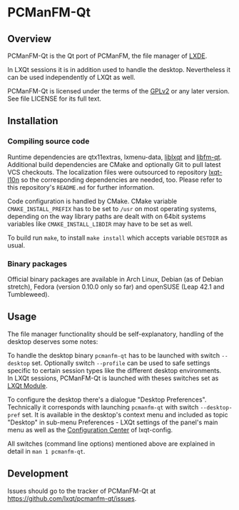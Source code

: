 # PCManFM-Qt

## Overview

PCManFM-Qt is the Qt port of PCManFM, the file manager of [LXDE](http://lxde.org).   

In LXQt sessions it is in addition used to handle the desktop. Nevertheless it can be used independently of LXQt as well.   

PCManFM-Qt is licensed under the terms of the [GPLv2](https://www.gnu.org/licenses/gpl-2.0.en.html) or any later version. See file LICENSE for its full text.   

## Installation

### Compiling source code

Runtime dependencies are qtx11extras, lxmenu-data, [liblxqt](https://github.com/lxqt/liblxqt) and [libfm-qt](https://github.com/lxqt/libfm-qt).   
Additional build dependencies are CMake and optionally Git to pull latest VCS checkouts. The localization files were outsourced to repository [lxqt-l10n](https://github.com/lxqt/lxqt-l10n) so the corresponding dependencies are needed, too. Please refer to this repository's `README.md` for further information.   

Code configuration is handled by CMake. CMake variable `CMAKE_INSTALL_PREFIX` has to be set to `/usr` on most operating systems, depending on the way library paths are dealt with on 64bit systems variables like `CMAKE_INSTALL_LIBDIR` may have to be set as well.   

To build run `make`, to install `make install` which accepts variable `DESTDIR` as usual.   

### Binary packages

Official binary packages are available in Arch Linux, Debian (as of Debian stretch), Fedora (version 0.10.0 only so far) and openSUSE (Leap 42.1 and Tumbleweed).   

## Usage

The file manager functionality should be self-explanatory, handling of the desktop deserves some notes:

To handle the desktop binary `pcmanfm-qt` has to be launched with switch `--desktop` set. Optionally switch `--profile` can be used to safe settings specific to certain session types like the different desktop environments.   
In LXQt sessions, PCManFM-Qt is launched with theses switches set as [LXQt Module](https://github.com/lxqt/lxqt-session#lxqt-modules).   

To configure the desktop there's a dialogue "Desktop Preferences". Technically it corresponds with launching `pcmanfm-qt` with switch `--desktop-pref` set. It is available in the desktop's context menu and included as topic "Desktop" in sub-menu Preferences - LXQt settings of the panel's main menu as well as the [Configuration Center](https://github.com/lxqt/lxqt-config#configuration-center) of lxqt-config.   

All switches (command line options) mentioned above are explained in detail in `man 1 pcmanfm-qt`.   

## Development

Issues should go to the tracker of PCManFM-Qt at https://github.com/lxqt/pcmanfm-qt/issues.
